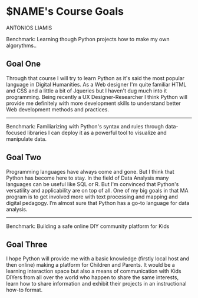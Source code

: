 
# $NAME's Course Goals
ANTONIOS LIAMIS

Benchmark: Learning though Python projects how to make my own algorythms..
## Goal One
Through that course I will try to learn Python as it's said the most popular language in Digital Humanities.
As a Web designer I'm quite familiar HTML and CSS  and a little a bit of Jqueries but I haven't dug much into it programming. Being recently a UX Designer-Researcher I think Python will provide me definitely with more development skills to understand better Web development methods and practices.

-----

Benchmark:  Familiarizing with Python's syntax and rules through data-focused libraries I can deploy it as a powerful tool to visualize and manipulate data.

## Goal Two
Programming languages have always come and gone. But I think that Python has become here to stay. In the field of Data Analysis many languages can be useful like SQL or R. But I'm convinced that Python's versatility and applicability are on top of all. One of my big goals in that MA program is to get involved more with text processing and mapping and digital pedagogy. I’m almost sure that Python has a go-to language for data analysis. 

-----

Benchmark: Building a safe online DIY community platform for Kids
## Goal Three

I hope Python will provide me with a basic knowledge (firstly local host and then online) making a platform for Children and Parents. It would be a learning interaction space but also a means of communication with Kids DIYers from all over the world who happen to share the same interests, learn how to share information and exhibit their projects in an instructional how-to format.




